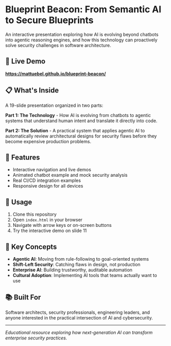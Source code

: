 # Blueprint Beacon: From Semantic AI to Secure Blueprints

An interactive presentation exploring how AI is evolving beyond chatbots into agentic reasoning engines, and how this technology can proactively solve security challenges in software architecture.

## 🚀 Live Demo

**https://mattuebel.github.io/blueprint-beacon/**

## 📋 What's Inside

A 19-slide presentation organized in two parts:

**Part 1: The Technology** - How AI is evolving from chatbots to agentic systems that understand human intent and translate it directly into code.

**Part 2: The Solution** - A practical system that applies agentic AI to automatically review architectural designs for security flaws before they become expensive production problems.

## 🎨 Features

- Interactive navigation and live demos
- Animated chatbot example and mock security analysis
- Real CI/CD integration examples
- Responsive design for all devices

## 🔧 Usage

1. Clone this repository
2. Open `index.html` in your browser
3. Navigate with arrow keys or on-screen buttons
4. Try the interactive demo on slide 11

## 🎯 Key Concepts

- **Agentic AI**: Moving from rule-following to goal-oriented systems
- **Shift-Left Security**: Catching flaws in design, not production
- **Enterprise AI**: Building trustworthy, auditable automation
- **Cultural Adoption**: Implementing AI tools that teams actually want to use

## 📚 Built For

Software architects, security professionals, engineering leaders, and anyone interested in the practical intersection of AI and cybersecurity.

---

*Educational resource exploring how next-generation AI can transform enterprise security practices.*
